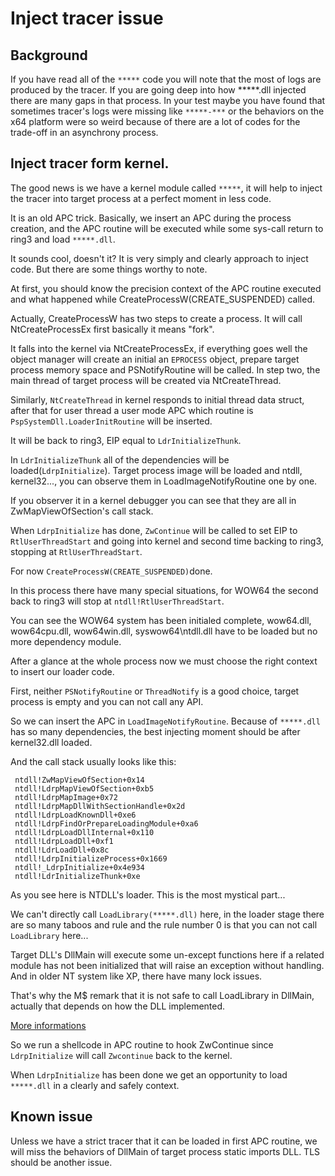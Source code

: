 # Inject tracer issue
## Background

If you have read all of the ```*****``` code you will note that the most of logs are produced by the tracer. If you are going deep into how *****.dll injected there are many gaps in that process.
In your test maybe you have found that sometimes tracer's logs were missing like ```*****-***``` or the behaviors on the x64 platform were so weird because of there are a lot of codes for the trade-off in an asynchrony process.


## Inject tracer form kernel.

The good news is we have a kernel module called ```*****```, it will help to inject the tracer into target process at a perfect moment in less code.

It is an old APC trick. Basically, we insert an APC during the process creation, and the APC routine will be executed while some sys-call return to ring3 and load ```*****.dll```.

It sounds cool, doesn't it? It is very simply and clearly approach to inject code. But there are some things worthy to note.

At first, you should know the precision context of the APC routine executed and what happened while CreateProcessW(CREATE_SUSPENDED) called.

Actually, CreateProcessW has two steps to create a process. It will call NtCreateProcessEx first basically it means "fork".

It falls into the kernel via NtCreateProcessEx, if everything goes well the object manager will create an initial an ```EPROCESS``` object, prepare target process memory space and PSNotifyRoutine will be called.
In step two, the main thread of target process will be created via NtCreateThread. 

Similarly, ```NtCreateThread``` in kernel responds to initial thread data struct, after that for user thread a user mode APC which routine is ```PspSystemDll.LoaderInitRoutine``` will be inserted.

It will be back to ring3, EIP equal to ```LdrInitializeThunk```.

In ```LdrInitializeThunk``` all of the dependencies will be loaded(```LdrpInitialize```). Target process image will be loaded and ntdll, kernel32..., you can observe them in LoadImageNotifyRoutine one by one. 

If you observer it in a kernel debugger you can see that they are all in ZwMapViewOfSection's call stack. 

When ```LdrpInitialize``` has done, ```ZwContinue``` will be called to set EIP to ```RtlUserThreadStart``` and going into kernel and second time backing to ring3, stopping at ```RtlUserThreadStart```.

For now ```CreateProcessW(CREATE_SUSPENDED)```done.

In this process there have many special situations, for WOW64 the second back to ring3 will stop at ```ntdll!RtlUserThreadStart```. 

You can see the WOW64 system has been initialed complete, wow64.dll, wow64cpu.dll, wow64win.dll, syswow64\ntdll.dll have to be loaded but no more dependency module.

After a glance at the whole process now we must choose the right context to insert our loader code.

First, neither ```PSNotifyRoutine``` or ```ThreadNotify``` is a good choice, target process is empty and you can not call any API.

So we can insert the APC in ```LoadImageNotifyRoutine```. Because of ```*****.dll``` has so many dependencies, the best injecting moment should be after kernel32.dll loaded.

And the call stack usually looks like this:
```
 ntdll!ZwMapViewOfSection+0x14
 ntdll!LdrpMapViewOfSection+0xb5
 ntdll!LdrpMapImage+0x72
 ntdll!LdrpMapDllWithSectionHandle+0x2d
 ntdll!LdrpLoadKnownDll+0xe6
 ntdll!LdrpFindOrPrepareLoadingModule+0xa6
 ntdll!LdrpLoadDllInternal+0x110
 ntdll!LdrpLoadDll+0xf1
 ntdll!LdrLoadDll+0x8c
 ntdll!LdrpInitializeProcess+0x1669
 ntdll!_LdrpInitialize+0x4e934
 ntdll!LdrInitializeThunk+0xe
```
As you see here is NTDLL's loader. This is the most mystical part...

We can't directly call ```LoadLibrary(*****.dll)``` here, in the loader stage there are so many taboos and rule and the rule number 0 is that you can not call ```LoadLibrary``` here...


Target DLL's DllMain will execute some un-except functions here if a related module has not been initialized that will raise an exception without handling. And in older NT system like XP, there have many lock issues.

That's why the M$ remark that it is not safe to call LoadLibrary in DllMain, actually that depends on how the DLL implemented.

[More informations](https://msdn.microsoft.com/en-us/library/windows/desktop/ms682583(v=vs.85).aspx)

So we run a shellcode in APC routine to hook ZwContinue since ```LdrpInitialize``` will call ```Zwcontinue``` back to the kernel.

When ```LdrpInitialize``` has been done we get an opportunity to load ```*****.dll``` in a clearly and safely context.

## Known issue

Unless we have a strict tracer that it can be loaded in first APC routine, we will miss the behaviors of DllMain of target process static imports DLL.
TLS should be another issue.


